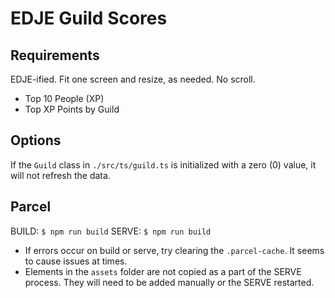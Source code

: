 # EDJE Guild Scores

## Requirements

EDJE-ified. Fit one screen and resize, as needed. No scroll.

* Top 10 People (XP)
* Top XP Points by Guild

## Options

If the `Guild` class in `./src/ts/guild.ts` is initialized with a zero (0) value, it will not refresh the data.

## Parcel

BUILD: `$ npm run build`
SERVE: `$ npm run build`

* If errors occur on build or serve, try clearing the `.parcel-cache`. It seems to cause issues at times.
* Elements in the `assets` folder are not copied as a part of the SERVE process. They will need to be added manually or the SERVE restarted.
